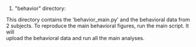 1. "behavior" directory:

  This directory contains the 'behavior_main.py' and the behavioral data from 2 subjects. To reproduce the main behavioral figures, run the main script. It will   
  upload the behavioral data and run all the main analyses.
